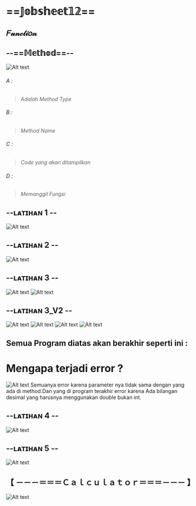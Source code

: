 # ==𝕁𝕠𝕓𝕤𝕙𝕖𝕖𝕥𝟙𝟚==
## 𝐹𝓊𝓃𝒸𝓉𝒾𝑜𝓃

## --==𝕄𝕖𝕥𝕙𝕠𝕕==--
![Alt text](https://github.com/Syihabuddinsanni/Jobsheet12_Function/blob/master/Method.png)
###### *A* :
>_Adalah Method Type_
###### *B* :
>_Method Name_
###### *C* :
>_Code yang akan ditampilkan_
###### *D* :
>_Memanggil Fungsi_


## --ʟᴀᴛɪʜᴀɴ 1 -- 
![Alt text](https://github.com/Syihabuddinsanni/Jobsheet12_Function/blob/master/Latihan.png)


## --ʟᴀᴛɪʜᴀɴ 2 --  
![Alt text](https://github.com/Syihabuddinsanni/Jobsheet12_Function/blob/master/L2.png)

## --ʟᴀᴛɪʜᴀɴ 3 -- 
![Alt text](https://github.com/Syihabuddinsanni/Jobsheet12_Function/blob/master/Latihan3.png)
![Alt text](https://github.com/Syihabuddinsanni/Jobsheet12_Function/blob/master/L3A_4.png)
 

## --ʟᴀᴛɪʜᴀɴ 3_V2 --
![Alt text](https://github.com/Syihabuddinsanni/Jobsheet12_Function/blob/master/L3A1.png)
![Alt text](https://github.com/Syihabuddinsanni/Jobsheet12_Function/blob/master/L3A2.png)
![Alt text](https://github.com/Syihabuddinsanni/Jobsheet12_Function/blob/master/L3A3.png)
![Alt text](https://github.com/Syihabuddinsanni/Jobsheet12_Function/blob/master/L3A.png)
## **Semua Program diatas akan berakhir seperti ini :**
# Mengapa terjadi error ?

![Alt text](https://github.com/Syihabuddinsanni/Jobsheet12_Function/blob/master/L3A_4.png)
Semuanya error karena parameter nya tidak sama dengan yang ada di method.Dan yang di program terakhir error karena
Ada bilangan desimal yang harusnya menggunakan double bukan int.

## --ʟᴀᴛɪʜᴀɴ 4 -- 
![Alt text](https://github.com/Syihabuddinsanni/Jobsheet12_Function/blob/master/L4.png)


## --ʟᴀᴛɪʜᴀɴ 5 -- 
![Alt text](https://github.com/Syihabuddinsanni/Jobsheet12_Function/blob/master/L5.png)

## 【    ﻿－－－＝＝＝Ｃａｌｃｕｌａｔｏｒ＝＝＝－－－    】
![Alt text](https://github.com/Syihabuddinsanni/Jobsheet12_Function/blob/master/CalculatorKu.png)

